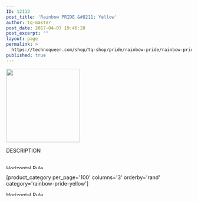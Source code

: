 ```yaml
---
ID: 12112
post_title: 'Rainbow PRIDE &#8211; Yellow'
author: tq-master
post_date: 2017-04-07 19:46:20
post_excerpt: ""
layout: page
permalink: >
  https://technoqueer.com/shop/tq-shop/pride/rainbow-pride/rainbow-pride-colors/rainbow-pride-yellow/
published: true
---
```

<img src="https://technoqueer.com/shop/wp-content/uploads/2017/04/btn-rainbow-pride-yellos.png" alt="" width="200" height="200" class="alignleft size-full wp-image-10789" />
<p style="text-align: left;">DESCRIPTION</p>
<br clear="all">


<img class="aligncenter size-full wp-image-99" src="https://technoqueer.com/shop/wp-content/uploads/2017/03/Rainbow-HR.jpg" alt="Horizontal Rule" width="800" height="11" />


[product_category per_page='100' columns='3' orderby='rand' category='rainbow-pride-yellow']

<img src="https://technoqueer.com/shop/wp-content/uploads/2017/03/Rainbow-HR.jpg" alt="Horizontal Rule" width="800" height="11" class="aligncenter size-full wp-image-99" />